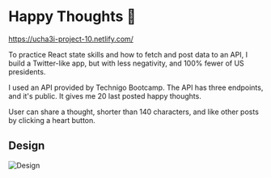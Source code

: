# Happy Thoughts 🎨

https://ucha3i-project-10.netlify.com/ 

To practice React state skills and how to fetch and post data to an API, I build a Twitter-like app, but with less negativity, and 100% fewer of US presidents.

I used an API provided by Technigo Bootcamp. The API has three endpoints, and it's public. It gives me 20 last posted happy thoughts.

User can share a thought, shorter than 140 characters, and like other posts by clicking a heart button.

## Design

![Design](https://i.imgur.com/NUoE9gX.png)
